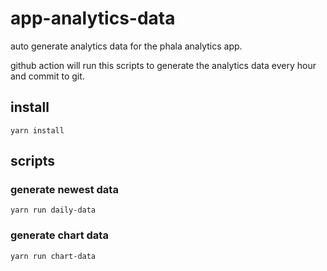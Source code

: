 # app-analytics-data

auto generate analytics data for the phala analytics app.

github action will run this scripts to generate the analytics data every hour and commit to git.

## install

```
yarn install
```

## scripts

### generate newest data

```
yarn run daily-data
```

### generate chart data

```
yarn run chart-data
```
